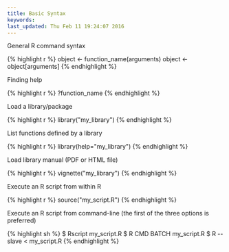 ```yaml
---
title: Basic Syntax
keywords: 
last_updated: Thu Feb 11 19:24:07 2016
---
```


General R command syntax


{% highlight r %}
object <- function_name(arguments) 
object <- object[arguments] 
{% endhighlight %}

Finding help


{% highlight r %}
?function_name
{% endhighlight %}

Load a library/package


{% highlight r %}
library("my_library") 
{% endhighlight %}

List functions defined by a library


{% highlight r %}
library(help="my_library")
{% endhighlight %}

Load library manual (PDF or HTML file)


{% highlight r %}
vignette("my_library") 
{% endhighlight %}

Execute an R script from within R


{% highlight r %}
source("my_script.R")
{% endhighlight %}

Execute an R script from command-line (the first of the three options is preferred)


{% highlight sh %}
$ Rscript my_script.R
$ R CMD BATCH my_script.R 
$ R --slave < my_script.R 
{% endhighlight %}

